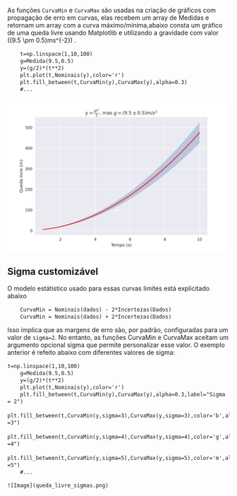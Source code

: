 As funções `CurvaMin` e `CurvaMax` são usadas na criação de gráficos com propagação de erro em curvas, elas recebem um array de Medidas e retornam um array com a curva máximo/mínima,abaixo consta um gráfico de uma queda livre usando Matplotlib e utilizando a gravidade com valor \((9.5 \pm 0.5)ms^{-2}\) . 

```{.py3 linenums=1 hl_lines="5"}
    t=np.linspace(1,10,100)
    g=Medida(9.5,0.5)
    y=(g/2)*(t**2)
    plt.plot(t,Nominais(y),color='r')
    plt.fill_between(t,CurvaMin(y),CurvaMax(y),alpha=0.3)
    #...
```

![Image](queda_livre.png)

## Sigma customizável

O modelo estátistico usado para essas curvas limites está explicitado abaixo

```{.py3}
    CurvaMin = Nominais(dados) - 2*Incertezas(Dados)
    CurvaMin = Nominais(dados) + 2*Incertezas(Dados)
```

Isso implica que as margens de erro são, por padrão, configuradas para um valor de `sigma=2`. No entanto, as funções CurvaMin e CurvaMax aceitam um argumento opcional sigma que permite personalizar esse valor. O exemplo anterior é refeito abaixo com diferentes valores de sigma:

```{.py3 linenums=1 hl_lines="5-8"}
t=np.linspace(1,10,100)
    g=Medida(9.5,0.5)
    y=(g/2)*(t**2)
    plt.plot(t,Nominais(y),color='r')
    plt.fill_between(t,CurvaMin(y),CurvaMax(y),alpha=0.3,label="Sigma = 2")
    plt.fill_between(t,CurvaMin(y,sigma=3),CurvaMax(y,sigma=3),color='b',alpha=0.15,label="Sigma =3")
    plt.fill_between(t,CurvaMin(y,sigma=4),CurvaMax(y,sigma=4),color='g',alpha=0.15,label="Sigma =4")
    plt.fill_between(t,CurvaMin(y,sigma=5),CurvaMax(y,sigma=5),color='m',alpha=0.15,label="Sigma =5")
    #...
```
    ![Image](queda_livre_sigmas.png)